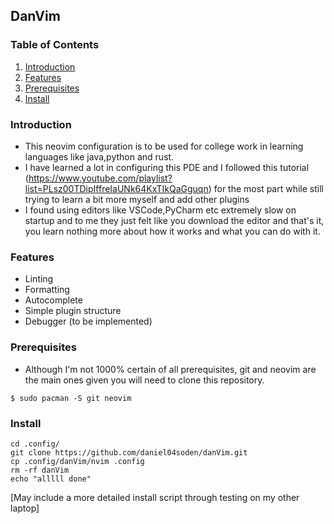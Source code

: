 ## DanVim


### Table of Contents
1. [Introduction](#introduction)
2. [Features](#features)
3. [Prerequisites](#prerequisites)
4. [Install](#install)
### Introduction

- This neovim configuration is to be used for college work in learning languages like java,python and rust.
- I have learned a lot in configuring this PDE and I followed this tutorial (https://www.youtube.com/playlist?list=PLsz00TDipIffreIaUNk64KxTIkQaGguqn) for the most part while still trying to learn a bit more myself and add other plugins
- I found using editors like VSCode,PyCharm etc extremely slow on startup and to me they just felt like you download the editor and that's it, you learn nothing more about how it works and what you can do with it.

### Features 

- Linting
- Formatting
- Autocomplete
- Simple plugin structure
- Debugger (to be implemented)

### Prerequisites 
- Although I'm not 1000% certain of all prerequisites, git and neovim are the main ones given you will need to clone this repository. 
```
$ sudo pacman -S git neovim 
```

### Install

```
cd .config/
git clone https://github.com/daniel04soden/danVim.git
cp .config/danVim/nvim .config
rm -rf danVim
echo "alllll done"
```
[May include a more detailed install script through testing on my other laptop]
